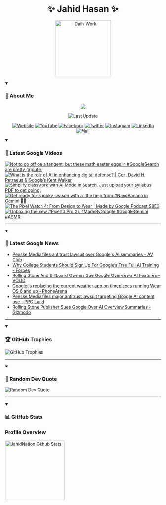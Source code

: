 <h1 align="center">✨ Jahid Hasan ✨</h1>
<p align="center">
  <img alt="Daily Work" height="180px" src="https://i.imgur.com/uhZdH9C.gif" />
</p>
<details open>
 <summary><h3>🌟 About Me</h3></summary>
<p align="center">
  <img src="https://readme-typing-svg.demolab.com/?lines=Even+if+I+fail,;I+have+to+finish,;What+I+started.;&font=Fira%20Code&center=true&width=500&height=50&color=00FF7F&vCenter=true&pause=1000&size=24" />
</p>

<p align="center">
  <img alt="Last Update" title="Last Update" src="https://img.shields.io/github/last-commit/jahidnation/jahidnation?logo=github&label=LAST+UPDATE&color=blueviolet&style=flat-square"/>
</p>

<p align="center">
  <a href="https://jahid.eu.org">
    <img alt="Website" title="Website" src="https://img.shields.io/badge/Website-000000?logo=Google-Chrome&logoColor=white&style=for-the-badge"/></a>
  <a href="https://youtube.com/@jahidnation">
    <img alt="YouTube" title="YouTube Channel" src="https://img.shields.io/badge/YouTube-FF0000?logo=YouTube&logoColor=white&style=for-the-badge"/></a>
  <a href="https://facebook.com/jahidnation">
    <img alt="Facebook" title="Facebook Page" src="https://img.shields.io/badge/Facebook-4267B2?logo=Facebook&logoColor=white&style=for-the-badge"/></a>
  <a href="https://twitter.com/jahidnation">
    <img alt="Twitter" title="Twitter Profile" src="https://img.shields.io/badge/X-000000?logo=x&logoColor=white&style=for-the-badge"/></a>
  <a href="https://instagram.com/jahidnation">
    <img alt="Instagram" title="Instagram Profile" src="https://img.shields.io/badge/Instagram-E4405F?logo=Instagram&logoColor=white&style=for-the-badge"/></a>
  <a href="https://linkedin.com/in/jahidnation">
    <img alt="LinkedIn" title="LinkedIn Profile" src="https://img.shields.io/badge/LinkedIn-0A66C2?logo=LinkedIn&logoColor=white&style=for-the-badge"/></a>
  <a href="https://mail.google.com/?hl=en&tf=cm&fs=1&to=mail@jahid.eu.org">
    <img alt="Mail" title="Mail Me" src="https://img.shields.io/badge/Email-D14836?logo=Gmail&logoColor=white&style=for-the-badge"/></a>
</p>

</details>

<details open>
 <summary><h3>🎥 Latest Google Videos</h3></summary>

<!-- BEGIN VID -->
<a href="https://www.youtube.com/shorts/TGR1mdBVUvI">
  <picture>
    <source media="(prefers-color-scheme: dark)" srcset="https://ytcards.demolab.com/?id=TGR1mdBVUvI&title=Not+to+go+off+on+a+tangent%2C+but+these+math+easter+eggs+in+%23GoogleSearch+are+pretty+%28a%29cute.&lang=en&timestamp=1757455960&background_color=%230d1117&title_color=%23ffffff&stats_color=%23dedede&max_title_lines=1&width=250&border_radius=5&duration=26">
    <img src="https://ytcards.demolab.com/?id=TGR1mdBVUvI&title=Not+to+go+off+on+a+tangent%2C+but+these+math+easter+eggs+in+%23GoogleSearch+are+pretty+%28a%29cute.&lang=en&timestamp=1757455960&background_color=%23ffffff&title_color=%2324292f&stats_color=%2357606a&max_title_lines=1&width=250&border_radius=5&duration=26" alt="Not to go off on a tangent, but these math easter eggs in #GoogleSearch are pretty (a)cute." title="Not to go off on a tangent, but these math easter eggs in #GoogleSearch are pretty (a)cute.">
  </picture>
</a>
<a href="https://www.youtube.com/watch?v=ioSW__2I-B8">
  <picture>
    <source media="(prefers-color-scheme: dark)" srcset="https://ytcards.demolab.com/?id=ioSW__2I-B8&title=What+is+the+role+of+AI+in+enhancing+digital+defense%3F+%7C+Gen.+David+H.+Petraeus+%26+Google%E2%80%99s+Kent+Walker&lang=en&timestamp=1757451723&background_color=%230d1117&title_color=%23ffffff&stats_color=%23dedede&max_title_lines=1&width=250&border_radius=5&duration=504">
    <img src="https://ytcards.demolab.com/?id=ioSW__2I-B8&title=What+is+the+role+of+AI+in+enhancing+digital+defense%3F+%7C+Gen.+David+H.+Petraeus+%26+Google%E2%80%99s+Kent+Walker&lang=en&timestamp=1757451723&background_color=%23ffffff&title_color=%2324292f&stats_color=%2357606a&max_title_lines=1&width=250&border_radius=5&duration=504" alt="What is the role of AI in enhancing digital defense? | Gen. David H. Petraeus & Google’s Kent Walker" title="What is the role of AI in enhancing digital defense? | Gen. David H. Petraeus & Google’s Kent Walker">
  </picture>
</a>
<a href="https://www.youtube.com/shorts/RRuR9s0XKro">
  <picture>
    <source media="(prefers-color-scheme: dark)" srcset="https://ytcards.demolab.com/?id=RRuR9s0XKro&title=Simplify+classwork+with+AI+Mode+in+Search.+Just+upload+your+syllabus+PDF+to+get+going.&lang=en&timestamp=1757367082&background_color=%230d1117&title_color=%23ffffff&stats_color=%23dedede&max_title_lines=1&width=250&border_radius=5&duration=42">
    <img src="https://ytcards.demolab.com/?id=RRuR9s0XKro&title=Simplify+classwork+with+AI+Mode+in+Search.+Just+upload+your+syllabus+PDF+to+get+going.&lang=en&timestamp=1757367082&background_color=%23ffffff&title_color=%2324292f&stats_color=%2357606a&max_title_lines=1&width=250&border_radius=5&duration=42" alt="Simplify classwork with AI Mode in Search. Just upload your syllabus PDF to get going." title="Simplify classwork with AI Mode in Search. Just upload your syllabus PDF to get going.">
  </picture>
</a>
<a href="https://www.youtube.com/shorts/tfGjzwwSvGE">
  <picture>
    <source media="(prefers-color-scheme: dark)" srcset="https://ytcards.demolab.com/?id=tfGjzwwSvGE&title=Get+ready+for+spooky+season+with+a+little+help+from+%23NanoBanana+in+Gemini+%F0%9F%91%BB%E2%9C%A8&lang=en&timestamp=1757016132&background_color=%230d1117&title_color=%23ffffff&stats_color=%23dedede&max_title_lines=1&width=250&border_radius=5&duration=13">
    <img src="https://ytcards.demolab.com/?id=tfGjzwwSvGE&title=Get+ready+for+spooky+season+with+a+little+help+from+%23NanoBanana+in+Gemini+%F0%9F%91%BB%E2%9C%A8&lang=en&timestamp=1757016132&background_color=%23ffffff&title_color=%2324292f&stats_color=%2357606a&max_title_lines=1&width=250&border_radius=5&duration=13" alt="Get ready for spooky season with a little help from #NanoBanana in Gemini 👻✨" title="Get ready for spooky season with a little help from #NanoBanana in Gemini 👻✨">
  </picture>
</a>
<a href="https://www.youtube.com/watch?v=vuQdkbr0WjU">
  <picture>
    <source media="(prefers-color-scheme: dark)" srcset="https://ytcards.demolab.com/?id=vuQdkbr0WjU&title=The+Pixel+Watch+4%3A+From+Design+to+Wear+%7C+Made+by+Google+Podcast+S8E3&lang=en&timestamp=1756934889&background_color=%230d1117&title_color=%23ffffff&stats_color=%23dedede&max_title_lines=1&width=250&border_radius=5&duration=1490">
    <img src="https://ytcards.demolab.com/?id=vuQdkbr0WjU&title=The+Pixel+Watch+4%3A+From+Design+to+Wear+%7C+Made+by+Google+Podcast+S8E3&lang=en&timestamp=1756934889&background_color=%23ffffff&title_color=%2324292f&stats_color=%2357606a&max_title_lines=1&width=250&border_radius=5&duration=1490" alt="The Pixel Watch 4: From Design to Wear | Made by Google Podcast S8E3" title="The Pixel Watch 4: From Design to Wear | Made by Google Podcast S8E3">
  </picture>
</a>
<a href="https://www.youtube.com/shorts/wdy3ySo7qU8">
  <picture>
    <source media="(prefers-color-scheme: dark)" srcset="https://ytcards.demolab.com/?id=wdy3ySo7qU8&title=Unboxing+the+new+%23Pixel10+Pro+XL+%23MadeByGoogle+%23GoogleGemini+%23ASMR&lang=en&timestamp=1756408106&background_color=%230d1117&title_color=%23ffffff&stats_color=%23dedede&max_title_lines=1&width=250&border_radius=5&duration=31">
    <img src="https://ytcards.demolab.com/?id=wdy3ySo7qU8&title=Unboxing+the+new+%23Pixel10+Pro+XL+%23MadeByGoogle+%23GoogleGemini+%23ASMR&lang=en&timestamp=1756408106&background_color=%23ffffff&title_color=%2324292f&stats_color=%2357606a&max_title_lines=1&width=250&border_radius=5&duration=31" alt="Unboxing the new #Pixel10 Pro XL #MadeByGoogle #GoogleGemini #ASMR" title="Unboxing the new #Pixel10 Pro XL #MadeByGoogle #GoogleGemini #ASMR">
  </picture>
</a>
<!-- END VID -->

---

</details>

<details open>
 <summary><h3>📝 Latest Google News</h3></summary>

<!-- BLOG-POST-LIST:START -->
- [Penske Media files antitrust lawsuit over Google&#39;s AI summaries - AV Club](https://news.google.com/rss/articles/CBMifEFVX3lxTE9TYzNlNWx2THlseGxUMDA1ZkktV1VHWkhSRjlHLWY3em1FOV9FckI3M0RpdjVZcUpYSEkwVmtzU2hDSXZjWUlKcFZnaDJaWnVLOEJHVEp4elVUUDVSaFRkaTQxZ0N0Zmd5bk5UTjBVTzNweVVqQVlnM0FqakU?oc=5)
- [Why College Students Should Sign Up For Google’s Free Full AI Training - Forbes](https://news.google.com/rss/articles/CBMiwwFBVV95cUxNVmlTS2pzZU1GMWc2eUFDcWktX2RtOTc4Sy01bTBJZHNNd1VWNVpzb3FIRjRoOUlwUWY2c1FFcmtMZTJoYklSZWlZb2xmd1IyT1llQ1BfZ3ZVc0NZVjY2U0lTVXU4d3ZLVHBkcFUwNEJBTFRpOUtqMnpGeFI1UndCcXpqSEhNVzc3cmlaeEd3VllCa3FiMzFvMDBwQ1lJRGJyNHJoZjd1Q05hdUExVS0tb2RGNFE3cllNYkVWVWdqX2NjV0E?oc=5)
- [Rolling Stone And Billboard Owners Sue Google Overviews AI Features - VOI.ID](https://news.google.com/rss/articles/CBMiS0FVX3lxTE1Sd1dYNFZBdndxQ01vc3FyRUVUM3ZPa3lwRlVmajJXSGs4bGNHYjRyMkZlSWNKNlRVdHhRa3IwLWZjRjctbE90aXdrd9IBQkFVX3lxTE5sWXJtSW9pZWVnV0VkMFNoa1dxdUFrS3pzRFFJWnRoSVo5SmVmbXFQUHI3T1JIY19TYnBUR0NxbWlYQQ?oc=5)
- [Google is replacing the current weather app on timepieces running Wear OS 6 and up - PhoneArena](https://news.google.com/rss/articles/CBMipwFBVV95cUxNR3ZRUkpXZ2FNZ0FCQmduOHRpa1FRbDFMcGZRWm1lUHAyYXd6UEptRXdkNEh1QkZ2bFNKalljNldLdS1ZTVZ1U3JJLTNQWjI4OXFtYnNrYmsta0hXVDNMVkoyb2J4aFo3YjBBeDVaZS12dUV4YkFXejBTVEVMbHQtN2lNSzVQa0JSYXZUNWpRdzAzSzdRUUJMNzlheXdQMHR1cnBLb2NXSQ?oc=5)
- [Penske Media files major antitrust lawsuit targeting Google AI content use - PPC Land](https://news.google.com/rss/articles/CBMilwFBVV95cUxQaXg1ZkVOOG9FanEybEI2elRLUlU4VmVmS1ptNGZsczAzZ3liZmtJajVsLWxXV21yNW5TNkJRZnRYbFNBXzkwUGkyS2Y2THBwTVNyRzhLWlpMVE8wcF84d3hCbERFVzlrYk1IcW1fRzkxcDdFM0NHc0ZZcDRSMllFLWhzdVVHa2JuWmRUbnl6SlB0aUpXWUZr?oc=5)
- [Rolling Stone Publisher Sues Google Over AI Overview Summaries - Gizmodo](https://news.google.com/rss/articles/CBMimAFBVV95cUxQSEtSRkZpcVAyLUY4UmRfS0duS1Ziek9GVHpEd09KbG14TFg5NmpYdGhaMTlvLXZRR0M1Qnc1dzJ5Q1V0RlZMTWJ5SVl4U29VTzJKd2NGc01xWEkwWkN1Sm5BbU9pZUJoRDFpbTlqOE1OWjZWYXZfSXBSSU5rNXEteG1McDg1WGxXenVUYzItUUdzVk1aWFFMMg?oc=5)
<!-- BLOG-POST-LIST:END -->

---

</details>

<details open>
 <summary><h3>🏆 GitHub Trophies</h3></summary>

<img alt="GitHub Trophies" title="GitHub Trophies" src="https://github-profile-trophy.vercel.app/?username=jahidnation&column=8&theme=gruvbox&no-frame=true"/>

---

</details>

<details open>
 <summary><h3>💬 Random Dev Quote</h3></summary>

<img alt="Random Dev Quote" title="Random Dev Quote" src="https://quotes-github-readme.vercel.app/api?type=horizontal&theme=radical"/>

---

</details>

<details open> 
  <summary><h3>📊 GitHub Stats</h3></summary>

  <h3>Profile Overview</h3>
  <p>
  <img alt="JahidNation Github Stats" src="https://denvercoder1-github-readme-stats.vercel.app/api/?username=jahidnation&show_icons=true&include_all_commits=true&count_private=true&theme=react&hide_border=true&bg_color=1F222E&title_color=F85D7F&icon_color=F8D866" height="192px"/>
  </p>


